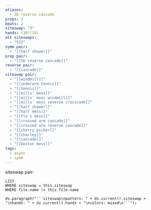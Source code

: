```yaml
---
aliases:
  - 3b reverse cascade
props: 3
beats: 2
siteswap: "3"
hands: (30)(10).
alt siteswaps:
  - "522"
symm pair:
  - "[[half shower]]"
prop pair:
  - "[[5b reverse cascade]]"
reverse pair:
  - "[[cascade]]"
siteswap pair:
  - "[[windmill]]"
  - "[[underarm tennis]]"
  - "[[tennis]]"
  - "[[mills' mess]]"
  - "[[mills' mess windmill]]"
  - "[[mills' mess reverse crosscade]]"
  - "[[half shower]]"
  - "[[half mess]]"
  - "[[flo's mess]]"
  - "[[crossed arm cascade]]"
  - "[[crossed arm reverse cascade]]"
  - "[[cherry picker]]"
  - "[[charley]]"
  - "[[cascade]]"
  - "[[boston mess]]"
tags:
  - async
  - symm
---
```


siteswap pair:
```dataview
LIST
WHERE siteswap = this.siteswap
WHERE file.name != this.file.name
```
```dataviewjs
dv.paragraph("```siteswap\npattern: " + dv.current().siteswap + "\nhands: " + dv.current().hands + "\ncolors: mixed\n```");
```
